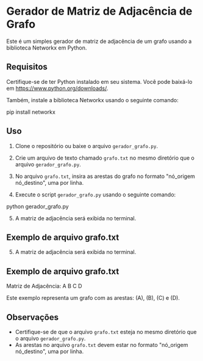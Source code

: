 # Gerador de Matriz de Adjacência de Grafo

Este é um simples gerador de matriz de adjacência de um grafo usando a biblioteca Networkx em Python.

## Requisitos

Certifique-se de ter Python instalado em seu sistema. Você pode baixá-lo em https://www.python.org/downloads/.

Também, instale a biblioteca Networkx usando o seguinte comando:

pip install networkx


## Uso

1. Clone o repositório ou baixe o arquivo `gerador_grafo.py`.

2. Crie um arquivo de texto chamado `grafo.txt` no mesmo diretório que o arquivo `gerador_grafo.py`.

3. No arquivo `grafo.txt`, insira as arestas do grafo no formato "nó_origem nó_destino", uma por linha.

4. Execute o script `gerador_grafo.py` usando o seguinte comando:

python gerador_grafo.py

5. A matriz de adjacência será exibida no terminal.

## Exemplo de arquivo grafo.txt


5. A matriz de adjacência será exibida no terminal.

## Exemplo de arquivo grafo.txt

Matriz de Adjacência:
A B
C D

Este exemplo representa um grafo com as arestas: (A), (B), (C) e (D).

## Observações

- Certifique-se de que o arquivo `grafo.txt` esteja no mesmo diretório que o arquivo `gerador_grafo.py`.
- As arestas no arquivo `grafo.txt` devem estar no formato "nó_origem nó_destino", uma por linha.




